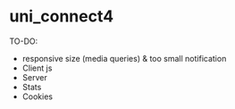 # uni_connect4

TO-DO:
- responsive size (media queries) & too small notification
- Client js
- Server
- Stats
- Cookies
